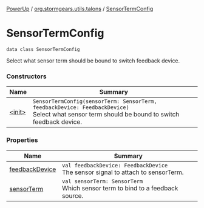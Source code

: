 [PowerUp](../../index.md) / [org.stormgears.utils.talons](../index.md) / [SensorTermConfig](./index.md)

# SensorTermConfig

`data class SensorTermConfig`

Select what sensor term should be bound to switch feedback device.

### Constructors

| Name | Summary |
|---|---|
| [&lt;init&gt;](-init-.md) | `SensorTermConfig(sensorTerm: SensorTerm, feedbackDevice: FeedbackDevice)`<br>Select what sensor term should be bound to switch feedback device. |

### Properties

| Name | Summary |
|---|---|
| [feedbackDevice](feedback-device.md) | `val feedbackDevice: FeedbackDevice`<br>The sensor signal to attach to sensorTerm. |
| [sensorTerm](sensor-term.md) | `val sensorTerm: SensorTerm`<br>Which sensor term to bind to a feedback source. |

